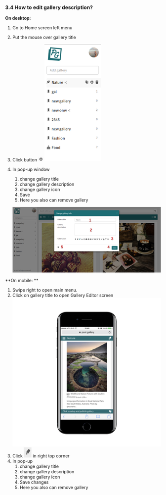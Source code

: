 ### 3.4 How to edit gallery description?

**On desktop:**

1. Go to  Home screen  left menu 
2. Put the mouse over gallery title
3. Click button ![](/assets/configure_btn.png)
   ![](/assets/left_menu_mouse_over.png)
4. In pop-up window  
   1. change gallery title  
   2. change gallery description  
   3. change gallery icon  
   4. Save  
   5. Here you also can remove gallery

   ![](/assets/edit_desc.png)

**On mobile: **

1. Swipe right to open main menu.
2. Click on gallery title to open Gallery Editor screen![](/assets/IMG_2542_iphone7plusjetblack_portrait.png)
3. Click ![](/assets/pencil.png) in right top corner
4. In pop-up  
   1. change gallery title   
   2. change gallery description   
   3. change gallery icon   
   4. Save changes  
   5. Here you also can remove gallery





